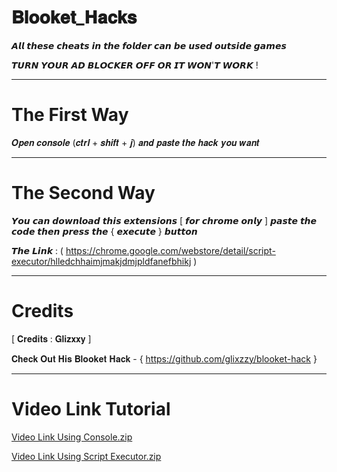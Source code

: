 # 𝐁𝐥𝐨𝐨𝐤𝐞𝐭_𝐇𝐚𝐜𝐤𝐬

𝘼𝙡𝙡 𝙩𝙝𝙚𝙨𝙚 𝙘𝙝𝙚𝙖𝙩𝙨 𝙞𝙣 𝙩𝙝𝙚 𝙛𝙤𝙡𝙙𝙚𝙧 𝙘𝙖𝙣 𝙗𝙚 𝙪𝙨𝙚𝙙 𝙤𝙪𝙩𝙨𝙞𝙙𝙚 𝙜𝙖𝙢𝙚𝙨

𝙏𝙐𝙍𝙉 𝙔𝙊𝙐𝙍 𝘼𝘿 𝘽𝙇𝙊𝘾𝙆𝙀𝙍 𝙊𝙁𝙁 𝙊𝙍 𝙄𝙏 𝙒𝙊𝙉'𝙏 𝙒𝙊𝙍𝙆 !
________________________________________________________________________________________________________________________________________________________________________________

# The First Way

𝑶𝒑𝒆𝒏 𝒄𝒐𝒏𝒔𝒐𝒍𝒆 (𝒄𝒕𝒓𝒍 + 𝒔𝒉𝒊𝒇𝒕 + 𝒋) 𝒂𝒏𝒅 𝒑𝒂𝒔𝒕𝒆 𝒕𝒉𝒆 𝒉𝒂𝒄𝒌 𝒚𝒐𝒖 𝒘𝒂𝒏𝒕 
________________________________________________________________________________________________________________________________________________________________________________

# The Second Way

𝙔𝙤𝙪 𝙘𝙖𝙣 𝙙𝙤𝙬𝙣𝙡𝙤𝙖𝙙 𝙩𝙝𝙞𝙨 𝙚𝙭𝙩𝙚𝙣𝙨𝙞𝙤𝙣𝙨 [ 𝙛𝙤𝙧 𝙘𝙝𝙧𝙤𝙢𝙚 𝙤𝙣𝙡𝙮 ] 𝙥𝙖𝙨𝙩𝙚 𝙩𝙝𝙚 𝙘𝙤𝙙𝙚 𝙩𝙝𝙚𝙣 𝙥𝙧𝙚𝙨𝙨 𝙩𝙝𝙚 { 𝙚𝙭𝙚𝙘𝙪𝙩𝙚 } 𝙗𝙪𝙩𝙩𝙤𝙣 

𝙏𝙝𝙚 𝙇𝙞𝙣𝙠 :
( https://chrome.google.com/webstore/detail/script-executor/hlledchhaimjmakjdmjpldfanefbhikj )

________________________________________________________________________________________________________________________________________________________________________________

# Credits

[ 𝐂𝐫𝐞𝐝𝐢𝐭𝐬 : 𝐆𝐥𝐢𝐳𝐱𝐱𝐲 ]

𝐂𝐡𝐞𝐜𝐤 𝐎𝐮𝐭 𝐇𝐢𝐬 𝐁𝐥𝐨𝐨𝐤𝐞𝐭 𝐇𝐚𝐜𝐤 - { https://github.com/glixzzy/blooket-hack } 

________________________________________________________________________________________________________________________________________________________________________________

# Video Link Tutorial

[Video Link Using Console.zip](https://github.com/Nobody-720/Blooket_Hacks/files/7573732/Video.Link.Using.Console.zip)

[Video Link Using Script Executor.zip](https://github.com/Nobody-720/Blooket_Hacks/files/7573722/Video.Link.Using.Script.Executor.zip)


